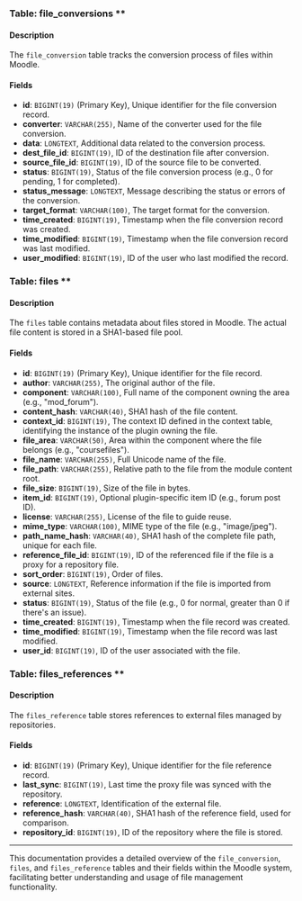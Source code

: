 ### Table: file_conversions **

#### Description

The `file_conversion` table tracks the conversion process of files within Moodle.

#### Fields

- **id**: `BIGINT(19)` (Primary Key), Unique identifier for the file conversion record.
- **converter**: `VARCHAR(255)`, Name of the converter used for the file conversion.
- **data**: `LONGTEXT`, Additional data related to the conversion process.
- **dest_file_id**: `BIGINT(19)`, ID of the destination file after conversion.
- **source_file_id**: `BIGINT(19)`, ID of the source file to be converted.
- **status**: `BIGINT(19)`, Status of the file conversion process (e.g., 0 for pending, 1 for completed).
- **status_message**: `LONGTEXT`, Message describing the status or errors of the conversion.
- **target_format**: `VARCHAR(100)`, The target format for the conversion.
- **time_created**: `BIGINT(19)`, Timestamp when the file conversion record was created.
- **time_modified**: `BIGINT(19)`, Timestamp when the file conversion record was last modified.
- **user_modified**: `BIGINT(19)`, ID of the user who last modified the record.

### Table: files **

#### Description

The `files` table contains metadata about files stored in Moodle. The actual file content is stored in a SHA1-based file pool.

#### Fields

- **id**: `BIGINT(19)` (Primary Key), Unique identifier for the file record.
- **author**: `VARCHAR(255)`, The original author of the file.
- **component**: `VARCHAR(100)`, Full name of the component owning the area (e.g., "mod_forum").
- **content_hash**: `VARCHAR(40)`, SHA1 hash of the file content.
- **context_id**: `BIGINT(19)`, The context ID defined in the context table, identifying the instance of the plugin owning the file.
- **file_area**: `VARCHAR(50)`, Area within the component where the file belongs (e.g., "coursefiles").
- **file_name**: `VARCHAR(255)`, Full Unicode name of the file.
- **file_path**: `VARCHAR(255)`, Relative path to the file from the module content root.
- **file_size**: `BIGINT(19)`, Size of the file in bytes.
- **item_id**: `BIGINT(19)`, Optional plugin-specific item ID (e.g., forum post ID).
- **license**: `VARCHAR(255)`, License of the file to guide reuse.
- **mime_type**: `VARCHAR(100)`, MIME type of the file (e.g., "image/jpeg").
- **path_name_hash**: `VARCHAR(40)`, SHA1 hash of the complete file path, unique for each file.
- **reference_file_id**: `BIGINT(19)`, ID of the referenced file if the file is a proxy for a repository file.
- **sort_order**: `BIGINT(19)`, Order of files.
- **source**: `LONGTEXT`, Reference information if the file is imported from external sites.
- **status**: `BIGINT(19)`, Status of the file (e.g., 0 for normal, greater than 0 if there's an issue).
- **time_created**: `BIGINT(19)`, Timestamp when the file record was created.
- **time_modified**: `BIGINT(19)`, Timestamp when the file record was last modified.
- **user_id**: `BIGINT(19)`, ID of the user associated with the file.

### Table: files_references **

#### Description

The `files_reference` table stores references to external files managed by repositories.

#### Fields

- **id**: `BIGINT(19)` (Primary Key), Unique identifier for the file reference record.
- **last_sync**: `BIGINT(19)`, Last time the proxy file was synced with the repository.
- **reference**: `LONGTEXT`, Identification of the external file.
- **reference_hash**: `VARCHAR(40)`, SHA1 hash of the reference field, used for comparison.
- **repository_id**: `BIGINT(19)`, ID of the repository where the file is stored.

---

This documentation provides a detailed overview of the `file_conversion`, `files`, and `files_reference` tables and their fields within the Moodle system, facilitating better understanding and usage of file management functionality.
